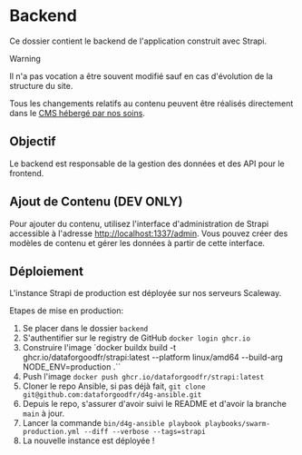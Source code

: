 # Backend

Ce dossier contient le backend de l'application construit avec Strapi.

> [!WARNING]
> Il n'a pas vocation a être souvent modifié sauf en cas d'évolution de la structure du site.

Tous les changements relatifs au contenu peuvent être réalisés directement dans le [CMS hébergé par nos soins](https://strapi.services.dataforgood.fr/admin).

## Objectif

Le backend est responsable de la gestion des données et des API pour le frontend.

## Ajout de Contenu (DEV ONLY)

Pour ajouter du contenu, utilisez l'interface d'administration de Strapi accessible à l'adresse [http://localhost:1337/admin](http://localhost:1337/admin). Vous pouvez créer des modèles de contenu et gérer les données à partir de cette interface.

## Déploiement

L'instance Strapi de production est déployée sur nos serveurs Scaleway.

Etapes de mise en production:

1. Se placer dans le dossier `backend`
2. S'authentifier sur le registry de GitHub `docker login ghcr.io`
3. Construire l'image `docker buildx build -t ghcr.io/dataforgoodfr/strapi:latest --platform linux/amd64 --build-arg NODE_ENV=production .``
4. Push l'image `docker push ghcr.io/dataforgoodfr/strapi:latest`
5. Cloner le repo Ansible, si pas déjà fait, `git clone git@github.com:dataforgoodfr/d4g-ansible.git`
6. Depuis le repo, s'assurer d'avoir suivi le README et d'avoir la branche `main` à jour.
7. Lancer la commande `bin/d4g-ansible playbook playbooks/swarm-production.yml --diff --verbose --tags=strapi`
8. La nouvelle instance est déployée !
